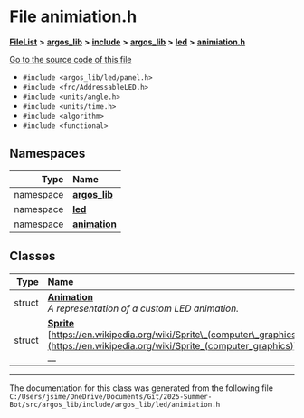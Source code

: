 

# File animiation.h



[**FileList**](files.md) **>** [**argos\_lib**](dir_f9cbf5730473812e84551a5945ef39f8.md) **>** [**include**](dir_0330651415bf66743a1cd99e3d0db0bc.md) **>** [**argos\_lib**](dir_934baf9e7d2bb4710ca41f9f25ef3ea4.md) **>** [**led**](dir_92b511606ba5c2da7e2dda655454d24f.md) **>** [**animiation.h**](animiation_8h.md)

[Go to the source code of this file](animiation_8h_source.md)



* `#include <argos_lib/led/panel.h>`
* `#include <frc/AddressableLED.h>`
* `#include <units/angle.h>`
* `#include <units/time.h>`
* `#include <algorithm>`
* `#include <functional>`













## Namespaces

| Type | Name |
| ---: | :--- |
| namespace | [**argos\_lib**](namespaceargos__lib.md) <br> |
| namespace | [**led**](namespaceargos__lib_1_1led.md) <br> |
| namespace | [**animation**](namespaceargos__lib_1_1led_1_1animation.md) <br> |


## Classes

| Type | Name |
| ---: | :--- |
| struct | [**Animation**](structargos__lib_1_1led_1_1_animation.md) <br>_A representation of a custom LED animation._  |
| struct | [**Sprite**](structargos__lib_1_1led_1_1_sprite.md) <br>[https://en.wikipedia.org/wiki/Sprite\_(computer\_graphics)](https://en.wikipedia.org/wiki/Sprite_(computer_graphics)) __ |



















































------------------------------
The documentation for this class was generated from the following file `C:/Users/jsime/OneDrive/Documents/Git/2025-Summer-Bot/src/argos_lib/include/argos_lib/led/animiation.h`

